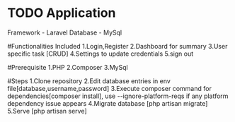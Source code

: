# TODO Application 
 Framework - Laravel 
 Database - MySql

#Functionalities Included
1.Login,Register
2.Dashboard for summary
3.User specific task [CRUD]
4.Settings to update credentials
5.sign out

#Prerequisite
1.PHP 
2.Composer
3.MySql

#Steps 
1.Clone repository
2.Edit database entries in env file[database,username,password]
3.Execute composer command for dependencies[composer install], use --ignore-platform-reqs if any platform dependency issue appears
4.Migrate database [php artisan migrate]
5.Serve [php artisan serve]

